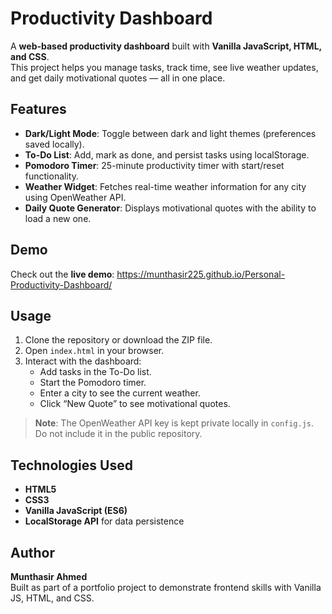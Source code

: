 # Productivity Dashboard

A **web-based productivity dashboard** built with **Vanilla JavaScript, HTML, and CSS**.  
This project helps you manage tasks, track time, see live weather updates, and get daily motivational quotes — all in one place.

## Features

- **Dark/Light Mode**: Toggle between dark and light themes (preferences saved locally).  
- **To-Do List**: Add, mark as done, and persist tasks using localStorage.  
- **Pomodoro Timer**: 25-minute productivity timer with start/reset functionality.  
- **Weather Widget**: Fetches real-time weather information for any city using OpenWeather API.  
- **Daily Quote Generator**: Displays motivational quotes with the ability to load a new one.  

## Demo

Check out the **live demo**: https://munthasir225.github.io/Personal-Productivity-Dashboard/

## Usage

1. Clone the repository or download the ZIP file.  
2. Open `index.html` in your browser.  
3. Interact with the dashboard:  
   - Add tasks in the To-Do list.  
   - Start the Pomodoro timer.  
   - Enter a city to see the current weather.  
   - Click “New Quote” to see motivational quotes.  

> **Note**: The OpenWeather API key is kept private locally in `config.js`. Do not include it in the public repository.

## Technologies Used

- **HTML5**  
- **CSS3**  
- **Vanilla JavaScript (ES6)**  
- **LocalStorage API** for data persistence  

## Author

**Munthasir Ahmed**  
Built as part of a portfolio project to demonstrate frontend skills with Vanilla JS, HTML, and CSS.
